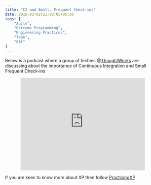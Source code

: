 ```yaml
---
title: "CI and Small, Frequent Check-ins"
date: 2018-03-02T21:08:05+05:30
tags: [
    "Agile",
    "Extreme Programming",
    "Engineering Practices",
    "Team",
    "Git"
]
---
```


Below is a podcast where a group of techies @<a href="https://www.thoughtworks.com/">ThoughtWorks</a> are discussing about the importance of Continuous Integration and Small Frequent Check-ins

<p align="center">
    <iframe width="80%" height="300" scrolling="no" frameborder="yes" allow="autoplay" src="https://w.soundcloud.com/player/?url=https%3A//api.soundcloud.com/tracks/396889467&color=%2316a406&auto_play=false&hide_related=false&show_comments=true&show_user=true&show_reposts=false&show_teaser=true&visual=true"></iframe>
</p>

If you are keen to know more about XP then follow <a href= "https://soundcloud.com/practisingxp">PracticingXP</a>
